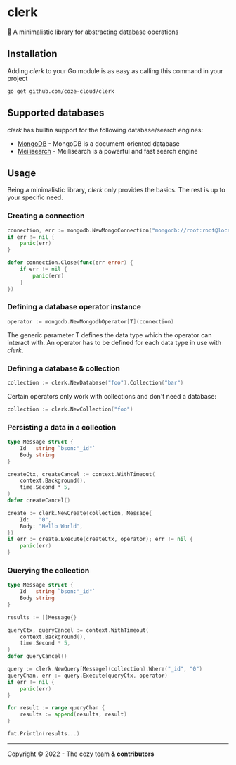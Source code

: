 # clerk

📒 A minimalistic library for abstracting database operations

## Installation

Adding _clerk_ to your Go module is as easy as calling this command in your project

```shell
go get github.com/coze-cloud/clerk
```

## Supported databases

_clerk_ has builtin support for the following database/search engines:

- [MongoDB](https://www.mongodb.com/) - MongoDB is a document-oriented database
- [Meilisearch](https://www.meilisearch.com/) - Meilisearch is a powerful and fast search engine

## Usage

Being a minimalistic library, _clerk_ only provides the basics. The rest is up to your specific need.

### Creating a connection

```go
connection, err := mongodb.NewMongoConnection("mongodb://root:root@localhost:27017")
if err != nil {
	panic(err)
}

defer connection.Close(func(err error) {
	if err != nil {
		panic(err)
	}
})
```

### Defining a database operator instance

```go
operator := mongodb.NewMongodbOperator[T](connection)
```

The generic parameter T defines the data type which the operator can interact with.
An operator has to be defined for each data type in use with _clerk_.

### Defining a database & collection

```go
collection := clerk.NewDatabase("foo").Collection("bar")
```

Certain operators only work with collections and don't need a database:

```go
collection := clerk.NewCollection("foo")
```

### Persisting a data in a collection

```go
type Message struct {
    Id   string `bson:"_id"`
    Body string
}

createCtx, createCancel := context.WithTimeout(
    context.Background(),
    time.Second * 5,
)
defer createCancel()

create := clerk.NewCreate(collection, Message{
    Id:   "0",
    Body: "Hello World",
})
if err := create.Execute(createCtx, operator); err != nil {
    panic(err)
}
```

### Querying the collection

```go
type Message struct {
    Id   string `bson:"_id"`
    Body string
}

results := []Message{}

queryCtx, queryCancel := context.WithTimeout(
    context.Background(),
    time.Second * 5,
)
defer queryCancel()

query := clerk.NewQuery[Message](collection).Where("_id", "0")
queryChan, err := query.Execute(queryCtx, operator)
if err != nil {
    panic(err)
}

for result := range queryChan {
    results := append(results, result)
}

fmt.Println(results...)
```

---

Copyright © 2022 - The cozy team **& contributors**
